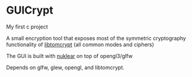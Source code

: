 # GUICrypt

My first c project

A small encryption tool that exposes most of the symmetric cryptography functionality of [libtomcrypt](https://github.com/libtom/libtomcrypt) (all common modes and ciphers)

The GUI is built with [nuklear](https://github.com/Immediate-Mode-UI/Nuklear) on top of opengl3/glfw

Depends on glfw, glew, opengl, and libtomcrypt.